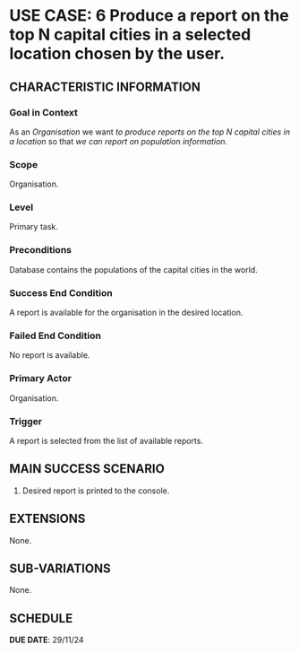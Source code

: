 
# USE CASE: 6  Produce a report on the top N capital cities in a selected location chosen by the user.

## CHARACTERISTIC INFORMATION

### Goal in Context

As an *Organisation* we want *to produce reports on the top N capital cities in a location* so that *we can report on population information.*

### Scope

Organisation.

### Level

Primary task.

### Preconditions

Database contains the populations of the capital cities in the world.

### Success End Condition

A report is available for the organisation in the desired location.

### Failed End Condition

No report is available.

### Primary Actor

Organisation.

### Trigger

A report is selected from the list of available reports.

## MAIN SUCCESS SCENARIO

1. Desired report is printed to the console.

## EXTENSIONS

None.

## SUB-VARIATIONS

None.

## SCHEDULE

**DUE DATE**: 29/11/24
